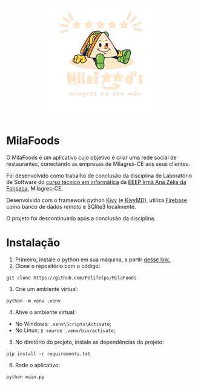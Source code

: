 <p align="center">
  <img src="https://github.com/Felifelps/MilaFoods/blob/main/views/data/logo.png" alt="Logo MilaFoods" width="300" height="300"/>
</p>

# MilaFoods

O MilaFoods é um aplicativo cujo objetivo é criar uma rede social de restaurantes, conectando as empresas de Milagres-CE aos seus clientes.

Foi desenvolvido como trabalho de conclusão da disciplina de Laboratório de Software do [curso técnico em informática](https://www.instagram.com/inforanazeliaoficial/) da [EEEP Irmã Ana Zélia da Fonseca](https://eeep-irma-ana-zelia.netlify.app), Milagres-CE.

Desenvolvido com o framework python [Kivy](https://kivy.org) (e [KivyMD](https://kivymd.readthedocs.io/en/latest/)), utiliza [Firebase](https://firebase.google.com/) como banco de dados remoto e SQlite3 localmente.

O projeto foi descontinuado após a conclusão da disciplina.

# Instalação

1. Primeiro, instale o python em sua máquina, a partir [desse link.](https://www.python.org/downloads/)
2. Clone o repositório com o código:
  ```shell
  git clone https://github.com/Felifelps/MilaFoods
  ```
3. Crie um ambiente virtual:
  ```shell
  python -m venv .venv
  ```
4. Ative o ambiente virtual:
  - No Windows: `.venv\Scripts\Activate`;
  - No Linux: `$ source .venv/bin/activate`;
5. No diretório do projeto, instale as dependências do projeto:
  ```shell
  pip install -r requirements.txt
  ```
6. Rode o aplicativo:
  ```shell
  python main.py
  ```






